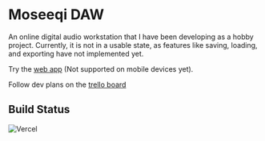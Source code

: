 # Moseeqi DAW

An online digital audio workstation that I have been developing as a hobby project. Currently, it is not in a usable state, as features like saving, loading, and exporting have not implemented yet.

Try the [web app](https://moseeqi-daw.vercel.app) (Not supported on mobile devices yet).

Follow dev plans on the [trello board](https://trello.com/b/4WkCkUfQ/moseeqi-daw#)

## Build Status

![Vercel](https://vercelbadge.vercel.app/api/AhsanSarwar45/moseeqi-daw)
